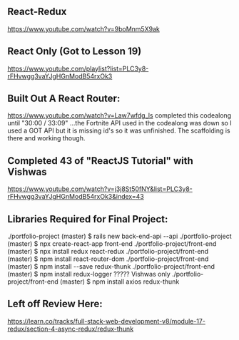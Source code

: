 ## React-Redux
https://www.youtube.com/watch?v=9boMnm5X9ak

## React Only (Got to Lesson 19)
https://www.youtube.com/playlist?list=PLC3y8-rFHvwgg3vaYJgHGnModB54rxOk3

## Built Out A React Router:
https://www.youtube.com/watch?v=Law7wfdg_ls
completed this codealong until "30:00 / 33:09"
...the Fortnite API used in the codealong was down so I used a GOT API but it is
missing id's so it was unfinished.  The scaffolding is there and working though.

## Completed 43 of "ReactJS Tutorial" with Vishwas
https://www.youtube.com/watch?v=j3j8St50fNY&list=PLC3y8-rFHvwgg3vaYJgHGnModB54rxOk3&index=43

## Libraries Required for Final Project:
./portfolio-project (master) $ rails new back-end-api --api
./portfolio-project (master) $ npx create-react-app front-end
./portfolio-project/front-end (master) $ npx install redux react-redux
./portfolio-project/front-end (master) $ npm install react-router-dom
./portfolio-project/front-end (master) $ npm install --save redux-thunk
./portfolio-project/front-end (master) $ npm install redux-logger ????? Vishwas only
./portfolio-project/front-end (master) $ npm install axios redux-thunk


## Left off Review Here:
https://learn.co/tracks/full-stack-web-development-v8/module-17-redux/section-4-async-redux/redux-thunk
